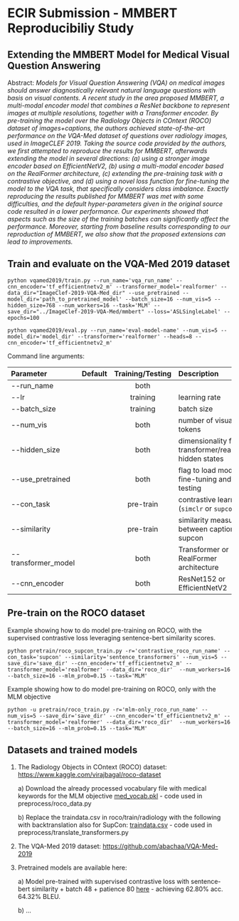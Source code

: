 # ECIR Submission - MMBERT Reproducibiliy Study

## Extending the MMBERT Model for Medical Visual Question Answering

Abstract: *Models for Visual Question Answering (VQA) on medical images should answer diagnostically relevant natural language questions with basis on visual contents. A recent study in the area proposed MMBERT, a multi-modal encoder model that combines a ResNet backbone to represent images at multiple resolutions, together with a Transformer encoder. By pre-training the model over the Radiology Objects in COntext (ROCO) dataset of images+captions, the authors achieved state-of-the-art performance on the VQA-Med dataset of questions over radiology images, used in ImageCLEF 2019. Taking the source code provided by the authors, we first attempted to reproduce the results for MMBERT, afterwards extending the model in several directions: (a) using a stronger image encoder based on EfficientNetV2, (b) using a multi-modal encoder based on the RealFormer architecture, (c) extending the pre-training task with a contrastive objective, and (d) using a novel loss function for fine-tuning the model to the VQA task, that specifically considers class imbalance. Exactly reproducing the results published for MMBERT was met with some difficulties, and the default hyper-parameters given in the original source code resulted in a lower performance. Our experiments showed that aspects such as the size of the training batches can significantly affect the performance. Moreover, starting from baseline results corresponding to our reproduction of MMBERT, we also show that the proposed extensions can lead to improvements.*

## Train and evaluate on the VQA-Med 2019 dataset

```
python vqamed2019/train.py --run_name='vqa_run_name' --cnn_encoder='tf_efficientnetv2_m' --transformer_model='realformer' --data_dir="ImageClef-2019-VQA-Med_dir" --use_pretrained --model_dir='path_to_pretrained_model' --batch_size=16 --num_vis=5 --hidden_size=768 --num_workers=16 --task='MLM' --save_dir="../ImageClef-2019-VQA-Med/mmbert" --loss='ASLSingleLabel' --epochs=100
```

```
python vqamed2019/eval.py --run_name='eval-model-name' --num_vis=5 --model_dir='model_dir' --transformer='realformer' --heads=8 --cnn_encoder='tf_efficientnetv2_m'
```



Command line arguments: 

| Parameter                 | Default       | Training/Testing       | Description   |	
| :------------------------ |:-------------:|:----------------------:| :-------------|
| --run_name        	      |	              | both                   | 
| --lr              	      |	 	            | training               | learning rate
| --batch_size     		      |    	          | training                 | batch size 
| --num_vis        		      |   	          | both                     | number of visual tokens 
| --hidden_size        		  |               | both                     | dimensionality for the transformer/realformer hidden states 
| --use_pretrained        	|   	          | both                     | flag to load model in fine-tuning and testing
| --con_task                |   	          | pre-train                | contrastive learn task (```simclr``` or ```supcon```)
| --similarity              |   	          | pre-train                | similarity measure between captions for supcon
| --transformer_model       |   	          | both                     | Transformer or RealFormer architecture
| --cnn_encoder             |   	          | both                     | ResNet152 or EfficientNetV2

<!--| --category      		      |    	          | both                   | category of questions to consider -->
<!--| --mixed_precision         |               | both                   | use mixed-precision operations -->
## Pre-train on the ROCO dataset

Example showing how to do model pre-training on ROCO, with the supervised contrastive loss leveraging sentence-bert similarity scores.
```
python pretrain/roco_supcon_train.py -r='contrastive_roco_run_name' --con_task='supcon' --similarity='sentence_transformers' --num_vis=5 --save_dir='save_dir' --cnn_encoder='tf_efficientnetv2_m' --transformer_model='realformer' --data_dir='roco_dir'  --num_workers=16 --batch_size=16 --mlm_prob=0.15 --task='MLM'
```

Example showing how to do model pre-training on ROCO, only with the MLM objective

```
python -u pretrain/roco_train.py -r='mlm-only_roco_run_name' --num_vis=5 --save_dir='save_dir' --cnn_encoder='tf_efficientnetv2_m' --transformer_model='realformer' --data_dir='roco_dir'  --num_workers=16 --batch_size=16 --mlm_prob=0.15 --task='MLM'
```

## Datasets and trained models

1) The Radiology Objects in COntext (ROCO) dataset: https://www.kaggle.com/virajbagal/roco-dataset
    
    a) Download the already processed vocabulary file with medical keywords for the MLM objective [med_vocab.pkl](https://drive.google.com/file/d/1Crd6cYfurb82FOFBcTcehFpmidOfHGfl/view?usp=sharing) - code used in preprocess/roco_data.py

    b) Replace the traindata.csv in roco/train/radiology with the following with backtranslation also for SupCon: [traindata.csv](https://drive.google.com/file/d/1hXcIzB56Re7xCKjAOQ_bB8pgeu_BLiuh/view?usp=sharing) - code used in preprocess/translate_transformers.py
 
2) The VQA-Med 2019 dataset: https://github.com/abachaa/VQA-Med-2019

3) Pretrained models are available here: 

    a) Model pre-trained with supervised contrastive loss with sentence-bert similarity + batch 48 + patience 80 [here](https://drive.google.com/file/d/1lqWkLqTv9AdLg1hlDzT77I3wj7rfA0W1/view?usp=sharing) - achieving 62.80% acc. 64.32% BLEU.

    b) ...
